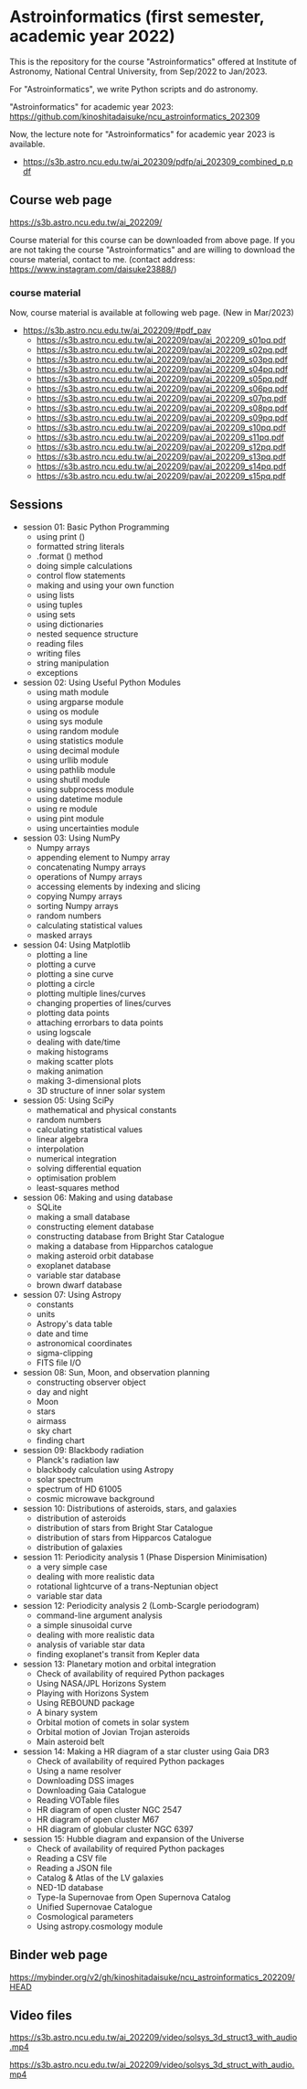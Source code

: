 # Astroinformatics (first semester, academic year 2022) #

This is the repository for the course "Astroinformatics" offered at Institute of Astronomy, National Central University, from Sep/2022 to Jan/2023.

For "Astroinformatics", we write Python scripts and do astronomy.

"Astroinformatics" for academic year 2023: https://github.com/kinoshitadaisuke/ncu_astroinformatics_202309

Now, the lecture note for "Astroinformatics" for academic year 2023 is available.

- https://s3b.astro.ncu.edu.tw/ai_202309/pdfp/ai_202309_combined_p.pdf

## Course web page ##

https://s3b.astro.ncu.edu.tw/ai_202209/

Course material for this course can be downloaded from above page.
If you are not taking the course "Astroinformatics" and are willing to download the course material, contact to me.
(contact address: https://www.instagram.com/daisuke23888/)

### course material ###

Now, course material is available at following web page. (New in Mar/2023)

- https://s3b.astro.ncu.edu.tw/ai_202209/#pdf_pav
  - https://s3b.astro.ncu.edu.tw/ai_202209/pav/ai_202209_s01pq.pdf
  - https://s3b.astro.ncu.edu.tw/ai_202209/pav/ai_202209_s02pq.pdf
  - https://s3b.astro.ncu.edu.tw/ai_202209/pav/ai_202209_s03pq.pdf
  - https://s3b.astro.ncu.edu.tw/ai_202209/pav/ai_202209_s04pq.pdf
  - https://s3b.astro.ncu.edu.tw/ai_202209/pav/ai_202209_s05pq.pdf
  - https://s3b.astro.ncu.edu.tw/ai_202209/pav/ai_202209_s06pq.pdf
  - https://s3b.astro.ncu.edu.tw/ai_202209/pav/ai_202209_s07pq.pdf
  - https://s3b.astro.ncu.edu.tw/ai_202209/pav/ai_202209_s08pq.pdf
  - https://s3b.astro.ncu.edu.tw/ai_202209/pav/ai_202209_s09pq.pdf
  - https://s3b.astro.ncu.edu.tw/ai_202209/pav/ai_202209_s10pq.pdf
  - https://s3b.astro.ncu.edu.tw/ai_202209/pav/ai_202209_s11pq.pdf
  - https://s3b.astro.ncu.edu.tw/ai_202209/pav/ai_202209_s12pq.pdf
  - https://s3b.astro.ncu.edu.tw/ai_202209/pav/ai_202209_s13pq.pdf
  - https://s3b.astro.ncu.edu.tw/ai_202209/pav/ai_202209_s14pq.pdf
  - https://s3b.astro.ncu.edu.tw/ai_202209/pav/ai_202209_s15pq.pdf

## Sessions ##

- session 01: Basic Python Programming
  - using print ()
  - formatted string literals
  - .format () method
  - doing simple calculations
  - control flow statements
  - making and using your own function
  - using lists
  - using tuples
  - using sets
  - using dictionaries
  - nested sequence structure
  - reading files
  - writing files
  - string manipulation
  - exceptions
- session 02: Using Useful Python Modules
  - using math module
  - using argparse module
  - using os module
  - using sys module
  - using random module
  - using statistics module
  - using decimal module
  - using urllib module
  - using pathlib module
  - using shutil module
  - using subprocess module
  - using datetime module
  - using re module
  - using pint module
  - using uncertainties module
- session 03: Using NumPy
  - Numpy arrays
  - appending element to Numpy array
  - concatenating Numpy arrays
  - operations of Numpy arrays
  - accessing elements by indexing and slicing
  - copying Numpy arrays
  - sorting Numpy arrays
  - random numbers
  - calculating statistical values
  - masked arrays
- session 04: Using Matplotlib
  - plotting a line
  - plotting a curve
  - plotting a sine curve
  - plotting a circle
  - plotting multiple lines/curves
  - changing properties of lines/curves
  - plotting data points
  - attaching errorbars to data points
  - using logscale
  - dealing with date/time
  - making histograms
  - making scatter plots
  - making animation
  - making 3-dimensional plots
  - 3D structure of inner solar system
- session 05: Using SciPy
  - mathematical and physical constants
  - random numbers
  - calculating statistical values
  - linear algebra
  - interpolation
  - numerical integration
  - solving differential equation
  - optimisation problem
  - least-squares method
- session 06: Making and using database
  - SQLite
  - making a small database
  - constructing element database
  - constructing database from Bright Star Catalogue
  - making a database from Hipparchos catalogue
  - making asteroid orbit database
  - exoplanet database
  - variable star database
  - brown dwarf database
- session 07: Using Astropy
  - constants
  - units
  - Astropy's data table
  - date and time
  - astronomical coordinates
  - sigma-clipping
  - FITS file I/O
- session 08: Sun, Moon, and observation planning
  - constructing observer object
  - day and night
  - Moon
  - stars
  - airmass
  - sky chart
  - finding chart
- session 09: Blackbody radiation
  - Planck's radiation law
  - blackbody calculation using Astropy
  - solar spectrum
  - spectrum of HD 61005
  - cosmic microwave background
- session 10: Distributions of asteroids, stars, and galaxies
  - distribution of asteroids
  - distribution of stars from Bright Star Catalogue
  - distribution of stars from Hipparcos Catalogue
  - distribution of galaxies
- session 11: Periodicity analysis 1 (Phase Dispersion Minimisation)
  - a very simple case
  - dealing with more realistic data
  - rotational lightcurve of a trans-Neptunian object
  - variable star data
- session 12: Periodicity analysis 2 (Lomb-Scargle periodogram)
  - command-line argument analysis
  - a simple sinusoidal curve
  - dealing with more realistic data
  - analysis of variable star data
  - finding exoplanet's transit from Kepler data
- session 13: Planetary motion and orbital integration
  - Check of availability of required Python packages
  - Using NASA/JPL Horizons System
  - Playing with Horizons System
  - Using REBOUND package
  - A binary system
  - Orbital motion of comets in solar system
  - Orbital motion of Jovian Trojan asteroids
  - Main asteroid belt
- session 14: Making a HR diagram of a star cluster using Gaia DR3
  - Check of availability of required Python packages
  - Using a name resolver
  - Downloading DSS images
  - Downloading Gaia Catalogue
  - Reading VOTable files
  - HR diagram of open cluster NGC 2547
  - HR diagram of open cluster M67
  - HR diagram of globular cluster NGC 6397
- session 15: Hubble diagram and expansion of the Universe
  - Check of availability of required Python packages
  - Reading a CSV file
  - Reading a JSON file
  - Catalog & Atlas of the LV galaxies
  - NED-1D database
  - Type-Ia Supernovae from Open Supernova Catalog
  - Unified Supernovae Catalogue
  - Cosmological parameters
  - Using astropy.cosmology module

## Binder web page ##

https://mybinder.org/v2/gh/kinoshitadaisuke/ncu_astroinformatics_202209/HEAD

## Video files ##

https://s3b.astro.ncu.edu.tw/ai_202209/video/solsys_3d_struct3_with_audio.mp4

https://s3b.astro.ncu.edu.tw/ai_202209/video/solsys_3d_struct_with_audio.mp4
